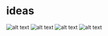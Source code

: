 # ideas

![alt text](https://live.staticflickr.com/65535/49014810766_93b91a2ff3_o.jpg)
![alt text](https://technofaq.org/wp-content/uploads/2018/11/world-of-mazes.jpg)
![alt text](https://specials-images.forbesimg.com/imageserve/5deb581de961e100078f5fb3/960x0.jpg)
![alt text](https://i1.wp.com/waytoomany.games/wp-content/uploads/2019/12/Last-Labyrinth_20191127145549.jpg)
